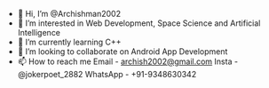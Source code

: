- 👋 Hi, I’m @Archishman2002
- 👀 I’m interested in Web Development, Space Science and Artificial Intelligence
- 🌱 I’m currently learning C++
- 💞️ I’m looking to collaborate on Android App Development
- 📫 How to reach me 
Email - archish2002@gmail.com
Insta - @jokerpoet_2882
WhatsApp - +91-9348630342

<!---
Archishman2002/Archishman2002 is a ✨ special ✨ repository because its `README.md` (this file) appears on your GitHub profile.
You can click the Preview link to take a look at your changes.
--->
